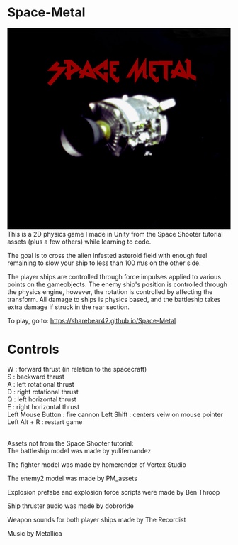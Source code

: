 # Space-Metal
<img src="https://github.com/sharebear42/Space-Metal/blob/master/space-metal-logo1.jpg" style="width:200;height:180">  
This is a 2D physics game I made in Unity from the Space Shooter tutorial assets (plus a few others) while learning to code. 

The goal is to cross the alien infested asteroid field with enough fuel remaining to slow your ship to less than
100 m/s on the other side.

The player ships are controlled through force impulses applied to various points on the gameobjects. The enemy ship's
position is controlled through the physics engine, however, the rotation is controlled by affecting the transform. 
All damage to ships is physics based, and the battleship takes extra damage if struck in the rear section.

To play, go to: https://sharebear42.github.io/Space-Metal

# Controls

W : forward thrust (in relation to the spacecraft)  
S : backward thrust  
A : left rotational thrust  
D : right rotational thrust  
Q : left horizontal thrust  
E : right horizontal thrust  
Left Mouse Button : fire cannon
Left Shift : centers veiw on mouse pointer  
Left Alt + R : restart game
<br />
<br />

Assets not from the Space Shooter tutorial:  
The battleship model was made by yulifernandez  

The fighter model was made by homerender of Vertex Studio  

The enemy2 model was made by PM_assets  

Explosion prefabs and explosion force scripts were made by Ben Throop  

Ship thruster audio was made by dobroride  

Weapon sounds for both player ships made by The Recordist  

Music by Metallica


